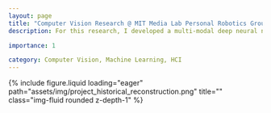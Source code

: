 ```yaml
---
layout: page
title: "Computer Vision Research @ MIT Media Lab Personal Robotics Group"
description: For this research, I developed a multi-modal deep neural network for Dyadic Affect Analysis in Parent-child multi-modal interaction in order to enhance the performance of a speech-recognition-based model. I integrated yolov5 and DeepFace to differentiate parent versus child for accurate attention estimation (95% accuracy) and built pipeline to analyze emotions and nonverbal cues during dyadic interaction. I wrote one first-author paper "EmoLink: Facial and Emotion Perception System for Displaying Interpersonal Dynamics in Real-World Parent-Child Interactions" (submitted to ICMI 2024).

importance: 1

category: Computer Vision, Machine Learning, HCI
---
```


<div class="row">
    <div class="col-sm mt-3 mt-md-0">
        {% include figure.liquid loading="eager" path="assets/img/project_historical_reconstruction.png" title="" class="img-fluid rounded z-depth-1" %}
    </div>
</div>




